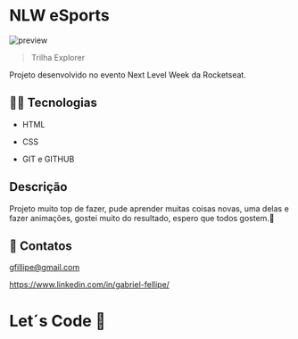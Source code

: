 # NLW eSports 

 ![preview](\.github\preview.png)

 > Trilha Explorer

Projeto desenvolvido no evento Next Level Week da Rocketseat.

## 👨‍💻  Tecnologias 

- HTML

- CSS

- GIT e GITHUB

## Descrição
Projeto muito top de fazer, pude aprender muitas coisas novas, uma delas e fazer animações, gostei muito do resultado, espero que todos gostem.🤟  

## 💟  Contatos

gfillipe@gmail.com

https://www.linkedin.com/in/gabriel-fellipe/


# Let´s Code 🚀 